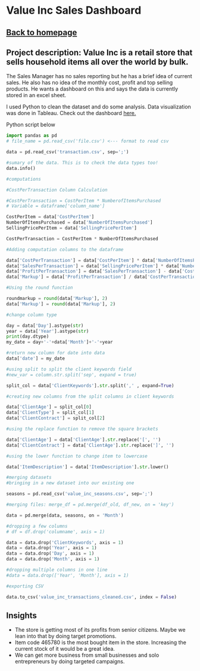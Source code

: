 # Value Inc Sales Dashboard

## <a href="https://lajatto.github.io/">Back to homepage</a>

## **Project description:** Value Inc is a retail store that sells household items all over the world by bulk. 

The Sales Manager has no sales reporting but he has a brief idea of current sales. He also has no idea of the monthly cost, profit and top selling products. He wants a
dashboard on this and says the data is currently stored in an excel sheet. 

I used Python to clean the dataset and do some analysis. Data visualization was done in Tableau. Check out the dashboard <a href="https://public.tableau.com/views/ValueIncSales_16820587557630/Dashboard1?:language=en-GB&:display_count=n&:origin=viz_share_link">here.</a>

Python script below

```Python
import pandas as pd
# file_name = pd.read_csv('file.csv') <--- format to read csv

data = pd.read_csv('transaction.csv', sep=';')

#sumary of the data. This is to check the data types too! 
data.info()

#computations 

#CostPerTransaction Column Calculation 

#CostPerTransaction = CostPerItem * NumberofItemsPurchased
# Variable = dataframe['column_name']

CostPerItem = data['CostPerItem']
NumberOfItemsPurchased = data['NumberOfItemsPurchased']
SellingPricePerItem = data['SellingPricePerItem']

CostPerTransaction = CostPerItem * NumberOfItemsPurchased

#Adding computation columns to the dataframe

data['CostPerTransaction'] = data['CostPerItem'] * data['NumberOfItemsPurchased']
data['SalesPerTransaction'] = data['SellingPricePerItem'] * data['NumberOfItemsPurchased']
data['ProfitPerTransaction'] = data['SalesPerTransaction'] - data['CostPerTransaction'] 
data['Markup'] = data['ProfitPerTransaction'] / data['CostPerTransaction']

#Using the round function

roundmarkup = round(data['Markup'], 2)
data['Markup'] = round(data['Markup'], 2)

#change column type 

day = data['Day'].astype(str)
year = data['Year'].astype(str)
print(day.dtype)
my_date = day+'-'+data['Month']+'-'+year

#return new column for date into data
data['date'] = my_date

#using split to split the client keywords field
#new_var = column.str.split('sep', expand = true)

split_col = data['ClientKeywords'].str.split(',' , expand=True)

#creating new columns from the split columns in client keywords

data['ClientAge'] = split_col[0]
data['ClientType'] = split_col[1]
data['ClientContract'] = split_col[2]

#using the replace function to remove the square brackets

data['ClientAge'] = data['ClientAge'].str.replace('[', '')
data['ClientContract'] = data['ClientAge'].str.replace(']', '')

#using the lower function to change item to lowercase 

data['ItemDescription'] = data['ItemDescription'].str.lower()

#merging datasets
#bringing in a new dataset into our existing one 

seasons = pd.read_csv('value_inc_seasons.csv', sep=';') 

#merging files: merge_df = pd.merge(df_old, df_new, on = 'key')

data = pd.merge(data, seasons, on = 'Month')

#dropping a few columns 
# df = df.drop('columname', axis = 1)

data = data.drop('ClientKeywords', axis = 1)
data = data.drop('Year', axis = 1)
data = data.drop('Day', axis = 1)
data = data.drop('Month', axis = 1)

#dropping multiple columns in one line 
#data = data.drop(['Year', 'Month'], axis = 1)

#exporting CSV

data.to_csv('value_inc_transactions_cleaned.csv', index = False)

```
## Insights
<ul>
  <li>The store is getting most of its profits from senior citizens. Maybe we lean into that by doing target promotions.</li>
  <li>Item code 465780 is the most bought item in the store. Increasing the current stock of it would be a great idea.</li>
  <li>We can get more business from small businesses and solo entrepreneurs by doing targeted campaigns.</li>
</ul>




